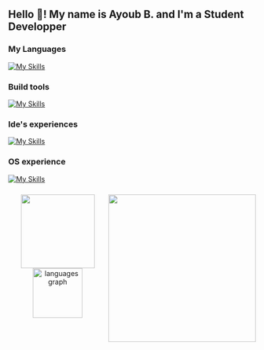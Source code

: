 <h2 align="left">Hello 👋! My name is Ayoub B. and I'm a Student Developper</h2>

### My Languages
[![My Skills](https://skillicons.dev/icons?i=html,css,js,php,mysql,sqlite,c,cs,lua,react,python,flask)](https://skillicons.dev)
### Build tools
[![My Skills](https://skillicons.dev/icons?i=gradle,maven,dotnet)](https://skillicons.dev)
### Ide's experiences
[![My Skills](https://skillicons.dev/icons?i=vscode,eclipse,robloxstudio,idea,rider,phpstorm)](https://skillicons.dev)
### OS experience
[![My Skills](https://skillicons.dev/icons?i=windows,linux,fedora)](https://skillicons.dev)

###

<img align="right" height="300" src="https://cdn.dribbble.com/users/1019864/screenshots/3079099/media/9e5055da2ee6c899aab9403ceb7d0dc3.gif"  />

###

<div align="center">
  <img src="https://github-readme-stats.vercel.app/api?username=Y0UBdev&show_icons=true&theme=chartreuse-dark" height="150"> <br>
  <img src="https://github-readme-stats.vercel.app/api/top-langs/?username=Y0UBdev&theme=chartreuse-dark" height="101" alt="languages graph"  />
</div>

###
